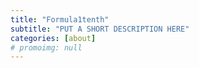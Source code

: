 ```yaml
---
title: "Formula1tenth"
subtitle: "PUT A SHORT DESCRIPTION HERE"
categories: [about]
# promoimg: null
---
```



